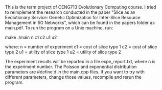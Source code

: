 This is the term project of CENG713 Evolutionary Computing course. I tried to reimplement the research conducted in the paper "Slice as an Evolutionary Service: Genetic Optimization for Inter-Slice Resource Management in 5G Networks", which can be found in the papers folder as main.pdf.
To run the program on a Unix machine, run:

make
./main n c1 c2 u1 u2

where:
n = number of experiment
c1 = cost of slice type 1
c2 = cost of slice type 2
u1 = utility of slice type 1
u2 = utility of slice type 2

The experiment results will be reported in a file expn_report.txt, where n is the experiment number.
The Poisson and exponential distribution parameters are #define'd in the main.cpp files. If you want to try with different parameters, change those values, recompile and rerun the program.